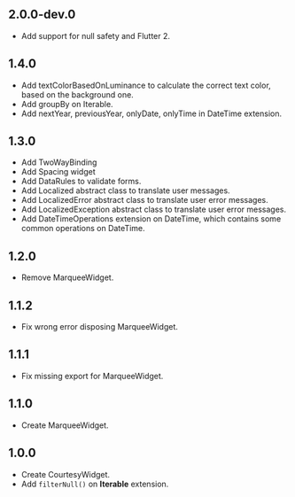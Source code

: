## 2.0.0-dev.0
* Add support for null safety and Flutter 2.

## 1.4.0
* Add textColorBasedOnLuminance to calculate the correct text color, based on the background one.
* Add groupBy on Iterable.
* Add nextYear, previousYear, onlyDate, onlyTime in DateTime extension.

## 1.3.0
* Add TwoWayBinding
* Add Spacing widget
* Add DataRules to validate forms.
* Add Localized abstract class to translate user messages.
* Add LocalizedError abstract class to translate user error messages.
* Add LocalizedException abstract class to translate user error messages.
* Add DateTimeOperations extension on DateTime, which contains some common operations on DateTime.

## 1.2.0
* Remove MarqueeWidget.

## 1.1.2
* Fix wrong error disposing MarqueeWidget.

## 1.1.1
* Fix missing export for MarqueeWidget.

## 1.1.0
* Create MarqueeWidget.

## 1.0.0
* Create CourtesyWidget.
* Add `filterNull()` on **Iterable** extension.

